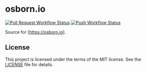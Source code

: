 # osborn.io

[![Pull Request Workflow Status](https://github.com/nosborn/osborn.io/actions/workflows/pull_request.yml/badge.svg)](https://github.com/nosborn/osborn.io/actions/workflows/pull_request.yml)
[![Push Workflow Status](https://github.com/nosborn/osborn.io/actions/workflows/push.yml/badge.svg)](https://github.com/nosborn/osborn.io/actions/workflows/push.yml)
<!-- [![Dependabot Status](https://api.dependabot.com/badges/status?host=github&repo=nosborn/osborn.io)](https://dependabot.com) -->
<!-- [![SecurityHeaders.io](https://securityheadersiobadges.azurewebsites.net/create/badge?domain=https://osborn.io)](https://securityheaders.io/?q=https://osborn.io&hide=on&followRedirects=on) -->

Source for [https://osborn.io].

## License

This project is licensed under the terms of the MIT license.
See the [LICENSE](LICENSE) file for details.
